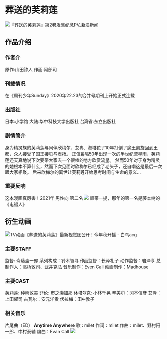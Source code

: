 ﻿# 葬送的芙莉莲
![『葬送的芙莉莲』第2卷发售纪念PV_新浪新闻](https://ts1.cn.mm.bing.net/th/id/R-C.64a6d746a1fe5004a782e18b0c3ac3b1?rik=02QKxIPSrlsHZw&riu=http%3a%2f%2fn.sinaimg.cn%2fsinakd20201016ac%2f508%2fw1869h1039%2f20201016%2fb60c-kaqzmiv7773616.jpg&ehk=17qxw2fQqe4D4hiKfr1AXQJ2NnD6%2fnNQAtTBPrrgWAE%3d&risl=&pid=ImgRaw&r=0)
## 作品介绍
### 作者介
原作:山田钟人
作画:阿部司

### 刊载情况
在《周刊少年Sunday》2020年22.23的合并号期刊上开始正式连载
### 出版社
日本:小学馆
大陆:华中科技大学出版社
台湾省:东立出版社
### 剧情简介
身为精灵族的芙莉莲与同伴欣梅尔、艾冉、海塔花了10年打倒了魔王凯旋回到王都，众人接受了国王接见与表扬。 正值每隔50年出现一次的半世纪流星雨，芙莉莲还天真地说下次要带大家去一个很棒的地方欣赏流星。 然而50年对于身为精灵的她根本不算什么，然而下次见面时欣梅尔已经成了老头子，还自嘲这是最后一次跟大家相聚。 后来欣梅尔的离世让芙莉莲开始思考时间与生命的意义...
### 重要反响
这本漫画真厉害！2021年 男性向 第二名
       ![](http://p8.itc.cn/images01/20201211/e01fd94a5e6245b49bb6ee549ba23f51.jpeg)
顺带一提，那年的第一名是藤本树的《电锯人》
## 衍生动画
  ![TV动画《葬送的芙莉莲》最新视觉图公开！今年秋开播 - 白鸟acg](https://www.bnacg.com/uploads/allimg/230517/22412052b-2.jpg)
### 主要STAFF
监督:  斋藤圭一郎
系列构成：铃木智寻
作画监督：长泽礼子
动作监督：岩泽亨
总制作人：高桥敦司、武井克弘
音乐制作：Even Call
动画制作：Madhouse
### 主要CAST
芙莉莲: 种崎敦美
菲伦: 市之濑加那
休塔尔克:  小林千晃 
辛美尔：冈本信彦
艾泽：上田燿司
古瓦尔：安元洋贵
伏拉梅：田中敦子
### 相关音乐
片尾曲（ED）
**Anytime Anywhere**
歌：milet
作词：milet
作曲：milet、野村阳一郎、中村泰辅
编曲：Evan Call
![](https://kgasa.com/jp/wp-content/uploads/2023/09/milet-Anytime-Anywhere.jpg)
